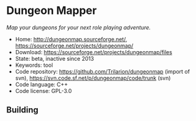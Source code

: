 # Dungeon Mapper

_Map your dungeons for your next role playing adventure._

- Home: http://dungeonmap.sourceforge.net/, https://sourceforge.net/projects/dungeonmap/
- Download: https://sourceforge.net/projects/dungeonmap/files
- State: beta, inactive since 2013
- Keywords: tool
- Code repository: https://github.com/Trilarion/dungeonmap (import of svn), https://svn.code.sf.net/p/dungeonmap/code/trunk (svn)
- Code language: C++
- Code license: GPL-3.0

## Building


